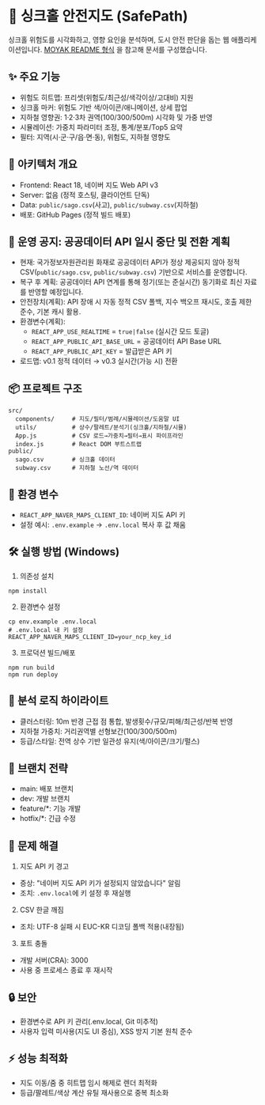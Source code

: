 # 🚧 싱크홀 안전지도 (SafePath)

싱크홀 위험도를 시각화하고, 영향 요인을 분석하며, 도시 안전 판단을 돕는
웹 애플리케이션입니다. [MOYAK README 형식](https://github.com/nara9yo/moyak)
을 참고해 문서를 구성했습니다.

## ✨ 주요 기능

- 위험도 히트맵: 프리셋(위험도/최근성/색각이상/고대비) 지원
- 싱크홀 마커: 위험도 기반 색/아이콘/애니메이션, 상세 팝업
- 지하철 영향권: 1·2·3차 권역(100/300/500m) 시각화 및 가중 반영
- 시뮬레이션: 가중치 파라미터 조정, 통계/분포/Top5 요약
- 필터: 지역(시·군·구/읍·면·동), 위험도, 지하철 영향도

## 🧱 아키텍처 개요

- Frontend: React 18, 네이버 지도 Web API v3
- Server: 없음 (정적 호스팅, 클라이언트 단독)
- Data: `public/sago.csv`(사고), `public/subway.csv`(지하철)
- 배포: GitHub Pages (정적 빌드 배포)

## 📢 운영 공지: 공공데이터 API 일시 중단 및 전환 계획

- 현재: 국가정보자원관리원 화재로 공공데이터 API가 정상 제공되지 않아
  정적 CSV(`public/sago.csv`, `public/subway.csv`) 기반으로 서비스를 운영합니다.
- 복구 후 계획: 공공데이터 API 연계를 통해 정기(또는 준실시간) 동기화로
  최신 자료를 반영할 예정입니다.
- 안전장치(계획): API 장애 시 자동 정적 CSV 폴백, 지수 백오프 재시도,
  호출 제한 준수, 기본 캐시 활용.
- 환경변수(계획):
  - `REACT_APP_USE_REALTIME` = `true|false` (실시간 모드 토글)
  - `REACT_APP_PUBLIC_API_BASE_URL` = 공공데이터 API Base URL
  - `REACT_APP_PUBLIC_API_KEY` = 발급받은 API 키
- 로드맵: v0.1 정적 데이터 → v0.3 실시간(가능 시) 전환

## 📦 프로젝트 구조

```
src/
  components/     # 지도/필터/범례/시뮬레이션/도움말 UI
  utils/          # 상수/팔레트/분석기(싱크홀/지하철/시뮬)
  App.js          # CSV 로드→가중치→필터→표시 파이프라인
  index.js        # React DOM 부트스트랩
public/
  sago.csv        # 싱크홀 데이터
  subway.csv      # 지하철 노선/역 데이터
```

## 🔑 환경 변수

- `REACT_APP_NAVER_MAPS_CLIENT_ID`: 네이버 지도 API 키
- 설정 예시: `.env.example` → `.env.local` 복사 후 값 채움

## 🛠 실행 방법 (Windows)

1) 의존성 설치
```
npm install
```

2) 환경변수 설정
```
cp env.example .env.local
# .env.local 내 키 설정
REACT_APP_NAVER_MAPS_CLIENT_ID=your_ncp_key_id
```

3) 프로덕션 빌드/배포
```
npm run build
npm run deploy
```

## 🧮 분석 로직 하이라이트

- 클러스터링: 10m 반경 근접 점 통합, 발생횟수/규모/피해/최근성/반복 반영
- 지하철 가중치: 거리권역별 선형보간(100/300/500m)
- 등급/스타일: 전역 상수 기반 일관성 유지(색/아이콘/크기/펄스)

## 🧩 브랜치 전략

- main: 배포 브랜치
- dev: 개발 브랜치
- feature/*: 기능 개발
- hotfix/*: 긴급 수정

## 🧰 문제 해결

1) 지도 API 키 경고
- 증상: "네이버 지도 API 키가 설정되지 않았습니다" 알림
- 조치: `.env.local`에 키 설정 후 재실행

2) CSV 한글 깨짐
- 조치: UTF-8 실패 시 EUC-KR 디코딩 폴백 적용(내장됨)

3) 포트 충돌
- 개발 서버(CRA): 3000
- 사용 중 프로세스 종료 후 재시작

## 🔒 보안

- 환경변수로 API 키 관리(.env.local, Git 미추적)
- 사용자 입력 미사용(지도 UI 중심), XSS 방지 기본 원칙 준수

## ⚡ 성능 최적화

- 지도 이동/줌 중 히트맵 임시 해제로 렌더 최적화
- 등급/팔레트/색상 계산 유틸 재사용으로 중복 최소화


